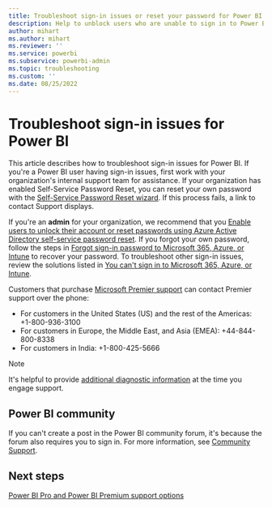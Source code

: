 ```yaml
---
title: Troubleshoot sign-in issues or reset your password for Power BI
description: Help to unblock users who are unable to sign in to Power BI and need to reset a password or contact support
author: mihart
ms.author: mihart
ms.reviewer: ''
ms.service: powerbi
ms.subservice: powerbi-admin
ms.topic: troubleshooting
ms.custom: ''
ms.date: 08/25/2022
---
```


# Troubleshoot sign-in issues for Power BI

This article describes how to troubleshoot sign-in issues for Power BI. If you're a Power BI user having sign-in issues, first work with your organization's internal support team for assistance. If your organization has enabled Self-Service Password Reset, you can reset your own password with the [Self-Service Password Reset wizard](https://passwordreset.microsoftonline.com/). If this process fails, a link to contact Support displays.

If you're an **admin** for your organization, we recommend that you [Enable users to unlock their account or reset passwords using Azure Active Directory self-service password reset](/azure/active-directory/authentication/tutorial-enable-sspr). If you forgot your own password, follow the steps in [Forgot sign-in password to Microsoft 365, Azure, or Intune](/microsoft-365/troubleshoot/sign-in/forgot-sign-in-password) to recover your password. To troubleshoot other sign-in issues, review the solutions listed in [You can't sign in to Microsoft 365, Azure, or Intune](/microsoft-365/troubleshoot/sign-in/sign-in-to-office-365-azure-intune).

Customers that purchase [Microsoft Premier support](https://support.microsoft.com/premier) can contact Premier support over the phone:

* For customers in the United States (US) and the rest of the Americas: +1-800-936-3100
* For customers in Europe, the Middle East, and Asia (EMEA): +44-844-800-8338
* For customers in India: +1-800-425-5666

> [!Note]
> It's helpful to provide [additional diagnostic information](service-admin-capturing-additional-diagnostic-information-for-power-bi.md) at the time you engage support.

## Power BI community

If you can't create a post in the Power BI community forum, it's because the forum also requires you to sign in. For more information, see [Community Support](https://community.powerbi.com/t5/Community-Support/ct-p/PBI_CommunitySupport).

## Next steps

[Power BI Pro and Power BI Premium support options](service-support-options.md)
